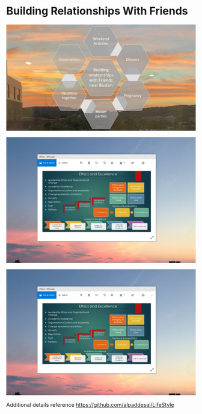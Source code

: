 # Building Relationships With Friends

![image](BuildingrelationshipswithFriends.jpg)

![image](EthicsandExcellence.png)

![image](EthicsandExcellence.png)

Additional details reference https://github.com/alpaddesai/LifeStyle
